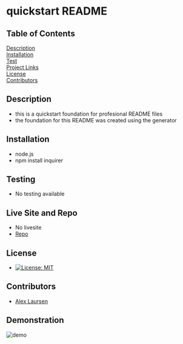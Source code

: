 
# quickstart README

## Table of Contents
[Description](##description)  
[Installation](##Installation)  
[Test](##Testing)  
[Project Links](##live-Site-and-Repo)  
[License](##License)  
[Contributors](##Contributors)  

## Description
* this is a quickstart foundation for profesional README files
* the foundation for this README was created using the generator

## Installation
* node.js
* npm install inquirer

## Testing
* No testing available

## Live Site and Repo
* No livesite
* [Repo](https://github.com/ajlaursen/ajlaursen-readMe-quickstart)

## License
* [![License: MIT](https://img.shields.io/badge/License-MIT-yellow.svg)](https://opensource.org/licenses/MIT)

## Contributors
* [Alex Laursen](https://github.com/ajlaursen)  

## Demonstration

![demo](./assets/misc/Walkthrough.gif)